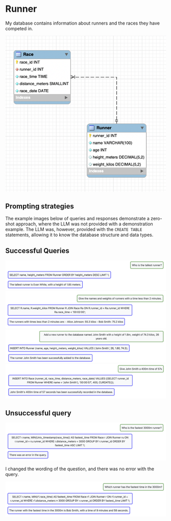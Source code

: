 # Runner

My database contains information about runners and the races they have competed in.

![er-diagram](er-diagram.png)

## Prompting strategies

The example images below of queries and responses demonstrate a zero-shot approach, where the LLM was not provided with a demonstration example. The LLM was, however, provided with the `CREATE TABLE` statements, allowing it to know the database structure and data types. 

## Successful Queries

![](tallestsRunner.png)
![](twoMinuteRunners.png)
![](addJohnSmith.png)
![](johnSmith400m.png)

## Unsuccessful query
![](fastest3000m.png)

I changed the wording of the question, and there was no error with the query.

![](fastestTime300m.png)
